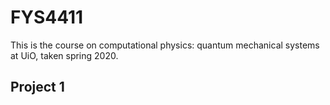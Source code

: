 # FYS4411
This is the course on computational physics: quantum mechanical systems at UiO, taken spring 2020.

## Project 1
